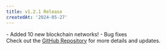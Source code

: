 ```yaml
---
title: v1.2.1 Release
createdAt: '2024-05-27'
---
```


<div style="display: flex; align-items: flex-start; flex-direction:column;">
  <div style="flex: 1;">
    - Added 10 new blockchain networks!
    - Bug fixes
  </div>
  
  <div>
    Check out the <a href="https://github.com/syscoin/pali-mobile" target="_blank">GitHub Repository</a> for more details and updates.
    </div>
</div>
